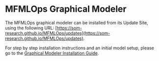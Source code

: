 # MFMLOps Graphical Modeler
The MFMLOps graphical modeler can be installed from its Update Site, using the following URL: [https://som-research.github.io/MFMLOps/updates](https://som-research.github.io/MFMLOps/updates).

For step by step installation instructions and an initial model setup, please go to the [Graphical Modeler Installation Guide](https://github.com/SOM-Research/MFMLOps/blob/gh-pages/doc/InstallationGuide.md).
